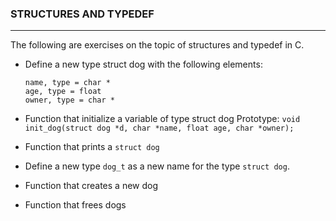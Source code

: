 ### STRUCTURES AND TYPEDEF

---
The following are exercises on the topic of structures and typedef in C.

* Define a new type struct dog with the following elements:
	```
	name, type = char *
	age, type = float
	owner, type = char *
	```
* Function that initialize a variable of type struct dog
	Prototype: ` void init_dog(struct dog *d, char *name, float age, char *owner); `

* Function that prints a `struct dog`

* Define a new type `dog_t` as a new name for the type `struct dog`.

* Function that creates a new dog

* Function that frees dogs
